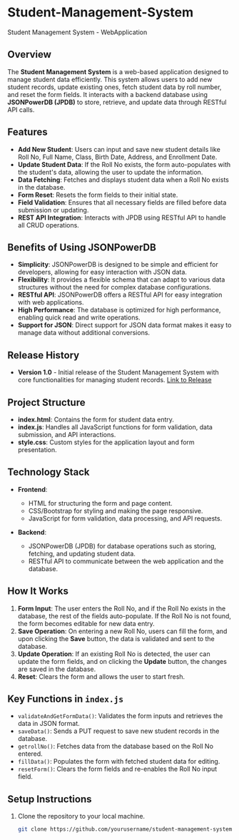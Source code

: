 # Student-Management-System
Student Management System - WebApplication


## Overview
The **Student Management System** is a web-based application designed to manage student data efficiently. This system allows users to add new student records, update existing ones, fetch student data by roll number, and reset the form fields. It interacts with a backend database using **JSONPowerDB (JPDB)** to store, retrieve, and update data through RESTful API calls.

## Features
- **Add New Student**: Users can input and save new student details like Roll No, Full Name, Class, Birth Date, Address, and Enrollment Date.
- **Update Student Data**: If the Roll No exists, the form auto-populates with the student's data, allowing the user to update the information.
- **Data Fetching**: Fetches and displays student data when a Roll No exists in the database.
- **Form Reset**: Resets the form fields to their initial state.
- **Field Validation**: Ensures that all necessary fields are filled before data submission or updating.
- **REST API Integration**: Interacts with JPDB using RESTful API to handle all CRUD operations.

## Benefits of Using JSONPowerDB
- **Simplicity**: JSONPowerDB is designed to be simple and efficient for developers, allowing for easy interaction with JSON data.
- **Flexibility**: It provides a flexible schema that can adapt to various data structures without the need for complex database configurations.
- **RESTful API**: JSONPowerDB offers a RESTful API for easy integration with web applications.
- **High Performance**: The database is optimized for high performance, enabling quick read and write operations.
- **Support for JSON**: Direct support for JSON data format makes it easy to manage data without additional conversions.

## Release History
- **Version 1.0** - Initial release of the Student Management System with core functionalities for managing student records. [Link to Release](https://github.com/yourusername/student-management-system/releases/tag/v1.0)

## Project Structure
- **index.html**: Contains the form for student data entry.
- **index.js**: Handles all JavaScript functions for form validation, data submission, and API interactions.
- **style.css**: Custom styles for the application layout and form presentation.

## Technology Stack
- **Frontend**:
  - HTML for structuring the form and page content.
  - CSS/Bootstrap for styling and making the page responsive.
  - JavaScript for form validation, data processing, and API requests.
  
- **Backend**:
  - JSONPowerDB (JPDB) for database operations such as storing, fetching, and updating student data.
  - RESTful API to communicate between the web application and the database.

## How It Works
1. **Form Input**: The user enters the Roll No, and if the Roll No exists in the database, the rest of the fields auto-populate. If the Roll No is not found, the form becomes editable for new data entry.
2. **Save Operation**: On entering a new Roll No, users can fill the form, and upon clicking the **Save** button, the data is validated and sent to the database.
3. **Update Operation**: If an existing Roll No is detected, the user can update the form fields, and on clicking the **Update** button, the changes are saved in the database.
4. **Reset**: Clears the form and allows the user to start fresh.

## Key Functions in `index.js`
- `validateAndGetFormData()`: Validates the form inputs and retrieves the data in JSON format.
- `saveData()`: Sends a PUT request to save new student records in the database.
- `getrollNo()`: Fetches data from the database based on the Roll No entered.
- `fillData()`: Populates the form with fetched student data for editing.
- `resetForm()`: Clears the form fields and re-enables the Roll No input field.

## Setup Instructions
1. Clone the repository to your local machine.
   ```bash
   git clone https://github.com/yourusername/student-management-system.git

